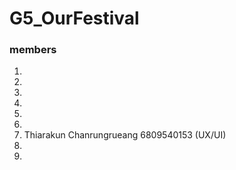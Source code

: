 # G5_OurFestival

### members

1.
2.
3.
4.
5.
6.
7. Thiarakun Chanrungrueang 6809540153 (UX/UI)
8.
9.